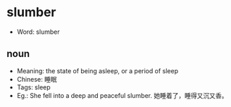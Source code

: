# slumber

- Word: slumber

## noun

- Meaning: the state of being asleep, or a period of sleep
- Chinese: 睡眠
- Tags: sleep
- Eg.: She fell into a deep and peaceful slumber. 她睡着了，睡得又沉又香。

